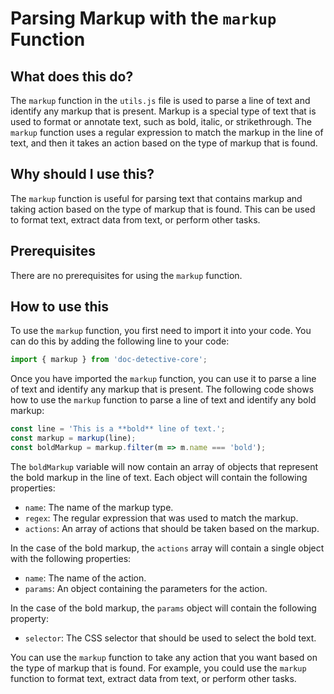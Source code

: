 
  
   # Parsing Markup with the `markup` Function

## What does this do?

The `markup` function in the `utils.js` file is used to parse a line of text and identify any markup that is present. Markup is a special type of text that is used to format or annotate text, such as bold, italic, or strikethrough. The `markup` function uses a regular expression to match the markup in the line of text, and then it takes an action based on the type of markup that is found.

## Why should I use this?

The `markup` function is useful for parsing text that contains markup and taking action based on the type of markup that is found. This can be used to format text, extract data from text, or perform other tasks.

## Prerequisites

There are no prerequisites for using the `markup` function.

## How to use this

To use the `markup` function, you first need to import it into your code. You can do this by adding the following line to your code:

```javascript
import { markup } from 'doc-detective-core';
```

Once you have imported the `markup` function, you can use it to parse a line of text and identify any markup that is present. The following code shows how to use the `markup` function to parse a line of text and identify any bold markup:

```javascript
const line = 'This is a **bold** line of text.';
const markup = markup(line);
const boldMarkup = markup.filter(m => m.name === 'bold');
```

The `boldMarkup` variable will now contain an array of objects that represent the bold markup in the line of text. Each object will contain the following properties:

* `name`: The name of the markup type.
* `regex`: The regular expression that was used to match the markup.
* `actions`: An array of actions that should be taken based on the markup.

In the case of the bold markup, the `actions` array will contain a single object with the following properties:

* `name`: The name of the action.
* `params`: An object containing the parameters for the action.

In the case of the bold markup, the `params` object will contain the following property:

* `selector`: The CSS selector that should be used to select the bold text.

You can use the `markup` function to take any action that you want based on the type of markup that is found. For example, you could use the `markup` function to format text, extract data from text, or perform other tasks.
  
  